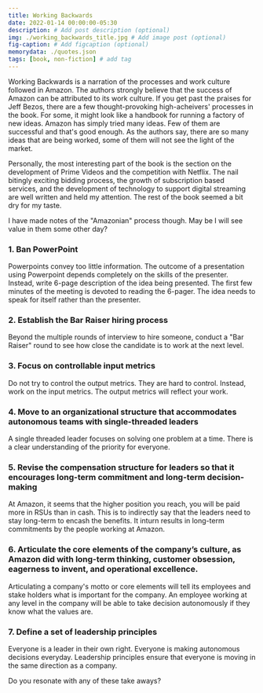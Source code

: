 ```yaml
---
title: Working Backwards
date: 2022-01-14 00:00:00-05:30
description: # Add post description (optional)
img: ./working_backwards_title.jpg # Add image post (optional)
fig-caption: # Add figcaption (optional)
memorydata: ./quotes.json
tags: [book, non-fiction] # add tag
---
```

Working Backwards is a narration of the processes and work culture followed in Amazon. The authors strongly believe that the success of Amazon can be attributed to its work culture. If you get past the praises for Jeff Bezos, there are a few thought-provoking high-acheivers' processes in the book. For some, it might look like a handbook for running a factory of new ideas. Amazon has simply tried many ideas. Few of them are successful and that's good enough. As the authors say, there are so many ideas that are being worked, some of them will not see the light of the market. 

Personally, the most interesting part of the book is the section on the development of Prime Videos and the competition with Netflix. The nail bitingly exciting bidding process, the growth of subscription based services, and the development of technology to support digital streaming are well written and held my attention. The rest of the book seemed a bit dry for my taste. 

I have made notes of the "Amazonian" process though. May be I will see value in them some other day?

### 1. Ban PowerPoint
Powerpoints convey too little information. The outcome of a presentation using Powerpoint depends completely on the skills of the presenter. Instead, write 6-page description of the idea being presented. The first few minutes of the meeting is devoted to reading the 6-pager. The idea needs to speak for itself rather than the presenter.

### 2. Establish the Bar Raiser hiring process
Beyond the multiple rounds of interview to hire someone, conduct a "Bar Raiser" round to see how close the candidate is to work at the next level. 

### 3. Focus on controllable input metrics
Do not try to control the output metrics. They are hard to control. Instead, work on the input metrics. The output metrics will reflect your work.

### 4. Move to an organizational structure that accommodates autonomous teams with single-threaded leaders
A single threaded leader focuses on solving one problem at a time. There is a clear understanding of the priority for everyone. 

### 5. Revise the compensation structure for leaders so that it encourages long-term commitment and long-term decision-making
At Amazon, it seems that the higher position you reach, you will be paid more in RSUs than in cash. This is to indirectly say that the leaders need to stay long-term to encash the benefits. It inturn results in long-term commitments by the people working at Amazon.

### 6. Articulate the core elements of the company’s culture, as Amazon did with long-term thinking, customer obsession, eagerness to invent, and operational excellence.
Articulating a company's motto or core elements will tell its employees and  stake holders what is important for the company. An employee working at any level in the company will be able to take decision autonomously if they know what the values are. 

### 7. Define a set of leadership principles
Everyone is a leader in their own right. Everyone is making autonomous decisions everyday. Leadership principles ensure that everyone is moving in the same direction as a company. 

Do you resonate with any of these take aways?